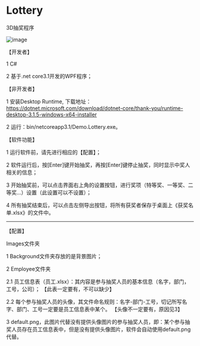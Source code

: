 # Lottery
3D抽奖程序 

![image](https://github.com/Happy8Zhang/Lottery/blob/master/showing.gif)

【开发者】

1 C#

2 基于.net core3.1开发的WPF程序；

【非开发者】
 
1 安装Desktop Runtime, 下载地址：https://dotnet.microsoft.com/download/dotnet-core/thank-you/runtime-desktop-3.1.5-windows-x64-installer

2 运行：bin/netcoreapp3.1/Demo.Lottery.exe。

【软件功能】

1 运行软件前，请先进行相应的【配置】；

2 软件运行后，按[Enter]键开始抽奖，再按[Enter]键停止抽奖，同时显示中奖人相关的信息；

3 开始抽奖前，可以点击界面右上角的设置按钮，进行奖项（特等奖、一等奖、二等奖...）设置（此设置可以不设置）；

4 所有抽奖结束后，可以点击左侧导出按钮，将所有获奖者保存于桌面上《获奖名单.xlsx》的文件中。

_____________________________________________________________________________________________________________
【配置】

Images文件夹

1 Background文件夹存放的是背景图片；

2 Employee文件夹

2.1 员工信息表（员工.xlsx）：其内容是参与抽奖人员的基本信息（名字，部门，工号，公司）；                      【此表一定要有，不可以缺少】

2.2 每个参与抽奖人员的头像，其文件命名规则：名字-部门-工号，切记所写名字、部门、工号一定要是员工信息表中某个。 【头像不一定要有，原因见3】

3 default.png，此图片代替没有提供头像图片的参与抽奖人员，即：某个参与抽奖人员存在员工信息表中，但是没有提供头像图片，软件会自动使用default.png代替。
